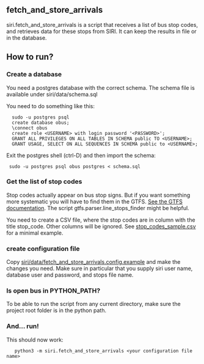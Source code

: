 ## fetch_and_store_arrivals

siri.fetch_and_store_arrivals is a script that receives a list of bus stop codes, and retrieves data for these stops from SIRI. It can keep the results in file or in the database.

## How to run?

### Create a database
You need a postgres database with the correct schema. The schema file is available under siri/data/schema.sql

You need to do something like this:

      sudo -u postgres psql
      create database obus;
      \connect obus
      create role <USERNAME> with login password '<PASSWORD>';
      GRANT ALL PRIVILEGES ON ALL TABLES IN SCHEMA public TO <USERNAME>;
      GRANT USAGE, SELECT ON ALL SEQUENCES IN SCHEMA public to <USERNAME>;
      
Exit the postgres shell (ctrl-D) and then import the schema:

     sudo -u postgres psql obus postgres < schema.sql
     

### Get the list of stop codes
Stop codes actually appear on bus stop signs. But if you want something more systematic you will have to find them in the GTFS. [See the GTFS documentation](https://github.com/hasadna/open-bus/blob/master/gtfs/working_with_GTFS.md). The script gtfs.parser.line_stops_finder might be helpful.

You need to create a CSV file, where the stop codes are in column with the title stop_code. Other columns will be ignored. See [stop_codes_sample.csv](https://github.com/hasadna/open-bus/blob/master/siri/data/stop_codes_sample.csv) for a minimal example. 
      
      
### create configuration file
Copy [siri/data/fetch_and_store_arrivals.config.example](https://github.com/hasadna/open-bus/blob/master/siri/data/fetch_and_store_arrivals.config.example) and make the changes you need. Make sure in particular that you supply siri user name, database user and password, and stops file name.

### Is open bus in PYTHON_PATH?
To be able to run the script from any current directory, make sure the project root folder is in the python path. 


### And... run!
This should now work:
  
       python3 -m siri.fetch_and_store_arrivals <your configuration file name>

      
